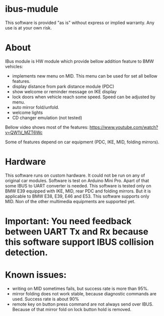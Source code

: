 # ibus-mudule

This software is provided "as is" without express or implied warranty. Any use is at your own risk.

# About
IBus module is HW module which provide bellow addition feature to BMW vehicles:
 - implements new menu on MID. This menu can be used for set all bellow features.
 - display distance from park distance module (PDC)
 - show welcome or reminder message on IKE display
 - lock doors when vehicle reach some speed. Speed can be adjusted by menu.
 - auto mirror fold/unfold.
 - welcome lights
 - CD changer emulation (not tested)

Bellow video shows most of the features:
https://www.youtube.com/watch?v=QW1V_MZT6Wc

Some of features depend on car equipment (PDC, IKE, MID, folding mirrors).

# Hardware
This software runs on custom hardware. It could not be run on any of original car modules. Software is test on Arduino Mini Pro. Apart of that some IBUS to UART converter is needed. This software is tested only on BMW E39 equipped with IKE, MID, rear PDC and folding mirrors. But it is applicable to BMW E38, E39, E46 and E53. This software supports only MID. Non of the other multimedia equipments are supported yet.

# Important: You need feedback between UART Tx and Rx because this software support IBUS collision detection.

# Known issues:
- writing on MID sometimes fails, but success rate is more than 95%.
- mirror folding does not work stable, because diagnostic commands are used. Success rate is about 90%
- remote key on button press command are not always send over IBUS. Because of that mirror fold on lock button hold is removed.
